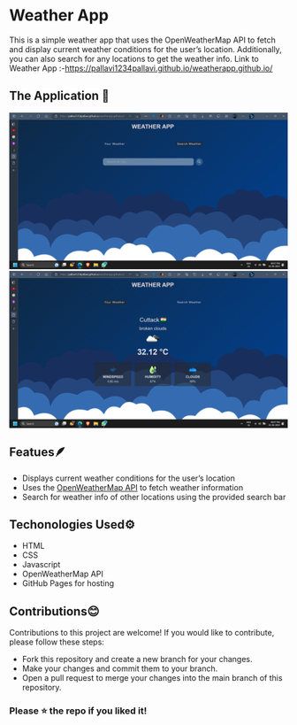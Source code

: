 
 
 # Weather App
 
 This is a simple weather app that uses the OpenWeatherMap API to fetch and display current weather conditions for the user’s location. Additionally, you can also search for any locations to get the weather info.
 Link to Weather App :-https://pallavi1234pallavi.github.io/weatherapp.github.io/
 
 ## The Application 📜
 
 <img src = 'Screenshots/pic1.png' aligh = 'center' />
 <img src = 'Screenshots/pic2.png' align = 'center'/>
 
 
 ## Featues🪶
 * Displays current weather conditions for the user’s location
 * Uses the [OpenWeatherMap API](https://openweathermap.org/api) to fetch weather information
 * Search for weather info of other locations using the provided search bar
 
 ## Techonologies Used⚙️
 * HTML
 * CSS
 * Javascript
 * OpenWeatherMap API
 * GitHub Pages for hosting
 
 ## Contributions😊
 
 Contributions to this project are welcome! If you would like to contribute, please follow these steps:

* Fork this repository and create a new branch for your changes.
* Make your changes and commit them to your branch.
* Open a pull request to merge your changes into the main branch of this repository.

### Please ⭐ the repo if you liked it!
